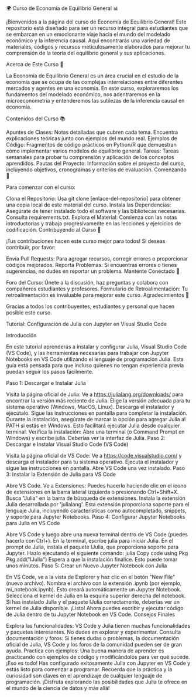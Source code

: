 🌍 Curso de Economía de Equilibrio General 📊

¡Bienvenidos a la página del curso de Economía de Equilibrio General! Este repositorio está diseñado para ser un recurso integral para estudiantes que se embarcan en un emocionante viaje hacia el mundo del modelado económico y la inferencia causal. Aquí encontrarás una variedad de materiales, códigos y recursos meticulosamente elaborados para mejorar tu comprensión de la teoría del equilibrio general y sus aplicaciones.

Acerca de Este Curso 🏫

La Economía de Equilibrio General es un área crucial en el estudio de la economía que se ocupa de las complejas interrelaciones entre diferentes mercados y agentes en una economía. En este curso, exploraremos los fundamentos del modelado económico, nos adentraremos en la microeconometría y entenderemos las sutilezas de la inferencia causal en economía.

Contenidos del Curso 📚

Apuntes de Clases: Notas detalladas que cubren cada tema. Encuentra explicaciones teóricas junto con ejemplos del mundo real.
Ejemplos de Código: Fragmentos de código prácticos en Python/R que demuestran cómo implementar varios modelos de equilibrio general.
Tareas: Tareas semanales para probar tu comprensión y aplicación de los conceptos aprendidos.
Pautas del Proyecto: Información sobre el proyecto del curso, incluyendo objetivos, cronogramas y criterios de evaluación.
Comenzando 🚀

Para comenzar con el curso:

Clona el Repositorio: Usa git clone [enlace-del-repositorio] para obtener una copia local de este material del curso.
Instala las Dependencias: Asegúrate de tener instalado todo el software y las bibliotecas necesarias. Consulta requirements.txt.
Explora el Material: Comienza con las notas introductorias y trabaja progresivamente en las lecciones y ejercicios de codificación.
Contribuyendo al Curso 🤝

¡Tus contribuciones hacen este curso mejor para todos! Si deseas contribuir, por favor:

Envía Pull Requests: Para agregar recursos, corregir errores o proporcionar códigos mejorados.
Reporta Problemas: Si encuentras errores o tienes sugerencias, no dudes en reportar un problema.
Mantente Conectado 📡

Foro del Curso: Únete a la discusión, haz preguntas y colabora con compañeros estudiantes y profesores.
Formulario de Retroalimentación: Tu retroalimentación es invaluable para mejorar este curso.
Agradecimientos 🙏

Gracias a todos los contribuyentes, estudiantes y personal que hacen posible este curso.


Tutorial: Configuración de Julia con Jupyter en Visual Studio Code

Introducción

En este tutorial aprenderás a instalar y configurar Julia, Visual Studio Code (VS Code), y las herramientas necesarias para trabajar con Jupyter Notebooks en VS Code utilizando el lenguaje de programación Julia. Esta guía está pensada para que incluso quienes no tengan experiencia previa puedan seguir los pasos fácilmente.

Paso 1: Descargar e Instalar Julia

Visita la página oficial de Julia: Ve a https://julialang.org/downloads/ para encontrar la versión más reciente de Julia.
Elige la versión adecuada para tu sistema operativo (Windows, MacOS, Linux).
Descarga el instalador y ejecútalo. Sigue las instrucciones en pantalla para completar la instalación.
Durante la instalación, asegúrate de marcar la opción para agregar Julia al PATH si estás en Windows. Esto facilitará ejecutar Julia desde cualquier terminal.
Verifica la instalación: Abre una terminal (o Command Prompt en Windows) y escribe julia. Deberías ver la interfaz de Julia.
Paso 2: Descargar e Instalar Visual Studio Code (VS Code)

Visita la página oficial de VS Code: Ve a https://code.visualstudio.com/ y descarga el instalador para tu sistema operativo.
Ejecuta el instalador y sigue las instrucciones en pantalla.
Abre VS Code una vez instalado.
Paso 3: Instalar la Extensión de Julia para VS Code

Abre VS Code.
Ve a Extensiones: Puedes hacerlo haciendo clic en el ícono de extensiones en la barra lateral izquierda o presionando Ctrl+Shift+X.
Busca "Julia" en la barra de búsqueda de extensiones.
Instala la extensión Julia desarrollada por 'julialang'. Esta extensión proporciona soporte para el lenguaje Julia, incluyendo características como autocompletado, snippets, y soporte para Jupyter Notebooks.
Paso 4: Configurar Jupyter Notebooks para Julia en VS Code

Abre VS Code y luego abre una nueva terminal dentro de VS Code (puedes hacerlo con Ctrl+).
En la terminal, escribe julia para iniciar Julia.
En el prompt de Julia, instala el paquete IJulia, que proporciona soporte para Jupyter. Hazlo ejecutando el siguiente comando:
julia
Copy code
using Pkg
Pkg.add("IJulia")
Espera a que la instalación finalice. Esto puede tomar unos minutos.
Paso 5: Crear un Nuevo Jupyter Notebook con Julia

En VS Code, ve a la vista de Explorer y haz clic en el botón "New File" (nuevo archivo).
Nombra el archivo con la extensión .ipynb (por ejemplo, mi_notebook.ipynb). Esto creará automáticamente un Jupyter Notebook.
Selecciona el kernel de Julia en la esquina superior derecha del notebook. Si has instalado Julia y el paquete IJulia correctamente, deberías ver un kernel de Julia disponible.
¡Listo! Ahora puedes escribir y ejecutar código de Julia dentro de tu Jupyter Notebook en VS Code.
Consejos Finales

Explora las funcionalidades: VS Code y Julia tienen muchas funcionalidades y paquetes interesantes. No dudes en explorar y experimentar.
Consulta documentación y foros: Si tienes dudas o problemas, la documentación oficial de Julia, VS Code y los foros de la comunidad pueden ser de gran ayuda.
Practica con ejemplos: Una buena manera de aprender es practicando con ejemplos de código y modificándolos para ver qué sucede.
¡Eso es todo! Has configurado exitosamente Julia con Jupyter en VS Code y estás listo para comenzar a programar. Recuerda que la práctica y la curiosidad son claves en el aprendizaje de cualquier lenguaje de programación. ¡Disfruta explorando las posibilidades que Julia te ofrece en el mundo de la ciencia de datos y más allá!